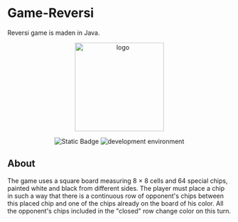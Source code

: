 # Game-Reversi
Reversi game is maden in Java.
<p align="center">
      <img src="https://i.ibb.co/16Rqd2v/image.png" alt="logo" width="200">
</p>

<p align="center">
   <img alt="Static Badge" src="https://img.shields.io/badge/Programm_language-Java-green">
   <img src="https://img.shields.io/badge/Development_environment-Intelij_IDEA-gree" alt="development environment">
</p>

## About

The game uses a square board measuring 8 × 8 cells and 64 special chips, painted white and black from different sides.
The player must place a chip in such a way that there is a continuous row of opponent's chips between this placed chip and one of the chips already on the board of his color. 
All the opponent's chips included in the "closed" row change color on this turn.
